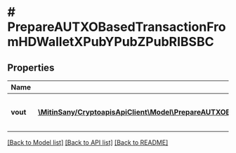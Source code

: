 # # PrepareAUTXOBasedTransactionFromHDWalletXPubYPubZPubRIBSBC

## Properties

Name | Type | Description | Notes
------------ | ------------- | ------------- | -------------
**vout** | [**\MitinSany/CryptoapisApiClient\Model\PrepareAUTXOBasedTransactionFromHDWalletXPubYPubZPubRIBSBCVoutInner[]**](PrepareAUTXOBasedTransactionFromHDWalletXPubYPubZPubRIBSBCVoutInner.md) | Represents the transaction outputs. |

[[Back to Model list]](../../README.md#models) [[Back to API list]](../../README.md#endpoints) [[Back to README]](../../README.md)
